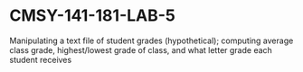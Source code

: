 # CMSY-141-181-LAB-5
Manipulating a text file of student grades (hypothetical); computing average class grade, highest/lowest grade of class, and what letter grade each student receives
